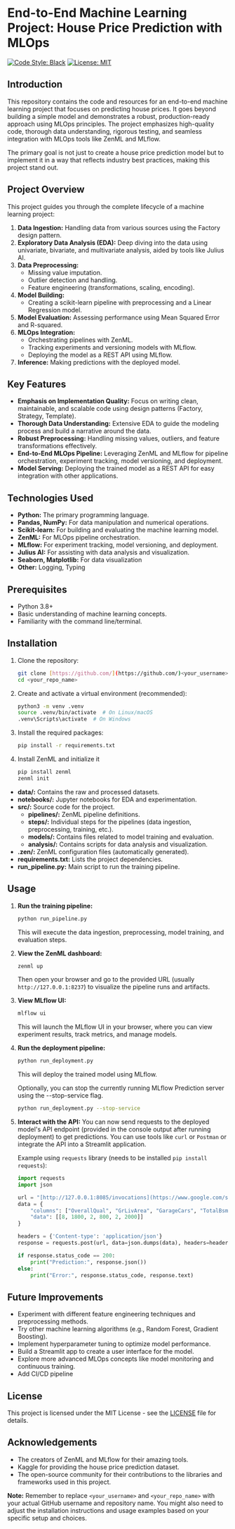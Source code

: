 # End-to-End Machine Learning Project: House Price Prediction with MLOps

[![Code Style: Black](https://img.shields.io/badge/code%20style-black-000000.svg)](https://github.com/psf/black)
[![License: MIT](https://img.shields.io/badge/License-MIT-yellow.svg)](https://opensource.org/licenses/MIT)

## Introduction

This repository contains the code and resources for an end-to-end machine learning project that focuses on predicting house prices. It goes beyond building a simple model and demonstrates a robust, production-ready approach using MLOps principles. The project emphasizes high-quality code, thorough data understanding, rigorous testing, and seamless integration with MLOps tools like ZenML and MLflow.

The primary goal is not just to create a house price prediction model but to implement it in a way that reflects industry best practices, making this project stand out.

## Project Overview

This project guides you through the complete lifecycle of a machine learning project:

1.  **Data Ingestion:** Handling data from various sources using the Factory design pattern.
2.  **Exploratory Data Analysis (EDA):** Deep diving into the data using univariate, bivariate, and multivariate analysis, aided by tools like Julius AI.
3.  **Data Preprocessing:**
    *   Missing value imputation.
    *   Outlier detection and handling.
    *   Feature engineering (transformations, scaling, encoding).
4.  **Model Building:**
    *   Creating a scikit-learn pipeline with preprocessing and a Linear Regression model.
5.  **Model Evaluation:** Assessing performance using Mean Squared Error and R-squared.
6.  **MLOps Integration:**
    *   Orchestrating pipelines with ZenML.
    *   Tracking experiments and versioning models with MLflow.
    *   Deploying the model as a REST API using MLflow.
7.  **Inference:** Making predictions with the deployed model.

## Key Features

*   **Emphasis on Implementation Quality:** Focus on writing clean, maintainable, and scalable code using design patterns (Factory, Strategy, Template).
*   **Thorough Data Understanding:** Extensive EDA to guide the modeling process and build a narrative around the data.
*   **Robust Preprocessing:** Handling missing values, outliers, and feature transformations effectively.
*   **End-to-End MLOps Pipeline:** Leveraging ZenML and MLflow for pipeline orchestration, experiment tracking, model versioning, and deployment.
*   **Model Serving:** Deploying the trained model as a REST API for easy integration with other applications.

## Technologies Used

*   **Python:** The primary programming language.
*   **Pandas, NumPy:** For data manipulation and numerical operations.
*   **Scikit-learn:** For building and evaluating the machine learning model.
*   **ZenML:** For MLOps pipeline orchestration.
*   **MLflow:** For experiment tracking, model versioning, and deployment.
*   **Julius AI:** For assisting with data analysis and visualization.
*   **Seaborn, Matplotlib:** For data visualization
*   **Other:** Logging, Typing

## Prerequisites

*   Python 3.8+
*   Basic understanding of machine learning concepts.
*   Familiarity with the command line/terminal.

## Installation

1.  Clone the repository:

    ```bash
    git clone [https://github.com/](https://github.com/)<your_username>/<your_repo_name>.git
    cd <your_repo_name>
    ```
2.  Create and activate a virtual environment (recommended):

    ```bash
    python3 -m venv .venv
    source .venv/bin/activate  # On Linux/macOS
    .venv\Scripts\activate  # On Windows
    ```
3.  Install the required packages:

    ```bash
    pip install -r requirements.txt
    ```
4.  Install ZenML and initialize it

    ```bash
    pip install zenml
    zenml init
    ```



*   **data/:** Contains the raw and processed datasets.
*   **notebooks/:** Jupyter notebooks for EDA and experimentation.
*   **src/:** Source code for the project.
    *   **pipelines/:**  ZenML pipeline definitions.
    *   **steps/:** Individual steps for the pipelines (data ingestion, preprocessing, training, etc.).
    *   **models/:** Contains files related to model training and evaluation.
    *   **analysis/:** Contains scripts for data analysis and visualization.
*   **.zen/:** ZenML configuration files (automatically generated).
*   **requirements.txt:** Lists the project dependencies.
*   **run_pipeline.py:** Main script to run the training pipeline.

## Usage

1.  **Run the training pipeline:**

    ```bash
    python run_pipeline.py
    ```

    This will execute the data ingestion, preprocessing, model training, and evaluation steps.
2.  **View the ZenML dashboard:**

    ```bash
    zenml up
    ```

    Then open your browser and go to the provided URL (usually `http://127.0.0.1:8237`) to visualize the pipeline runs and artifacts.
3.  **View MLflow UI:**

    ```bash
    mlflow ui
    ```

    This will launch the MLflow UI in your browser, where you can view experiment results, track metrics, and manage models.
4.  **Run the deployment pipeline:**

    ```bash
    python run_deployment.py
    ```

    This will deploy the trained model using MLflow.

    Optionally, you can stop the currently running MLflow Prediction server using the --stop-service flag.

    ```bash
    python run_deployment.py --stop-service
    ```
5.  **Interact with the API:**
    You can now send requests to the deployed model's API endpoint (provided in the console output after running deployment) to get predictions. You can use tools like `curl` or `Postman` or integrate the API into a Streamlit application.

    Example using `requests` library (needs to be installed `pip install requests`):

    ```python
    import requests
    import json

    url = "[http://127.0.0.1:8085/invocations](https://www.google.com/search?q=http://127.0.0.1:8085/invocations)" # Replace with your model's URL
    data = {
        "columns": ["OverallQual", "GrLivArea", "GarageCars", "TotalBsmtSF", "FullBath", "YearBuilt"],
        "data": [[8, 1800, 2, 800, 2, 2000]]
    }

    headers = {'Content-type': 'application/json'}
    response = requests.post(url, data=json.dumps(data), headers=headers)

    if response.status_code == 200:
        print("Prediction:", response.json())
    else:
        print("Error:", response.status_code, response.text)
    ```

## Future Improvements

*   Experiment with different feature engineering techniques and preprocessing methods.
*   Try other machine learning algorithms (e.g., Random Forest, Gradient Boosting).
*   Implement hyperparameter tuning to optimize model performance.
*   Build a Streamlit app to create a user interface for the model.
*   Explore more advanced MLOps concepts like model monitoring and continuous training.
*   Add CI/CD pipeline

## License

This project is licensed under the MIT License - see the [LICENSE](LICENSE) file for details.

## Acknowledgements

*   The creators of ZenML and MLflow for their amazing tools.
*   Kaggle for providing the house price prediction dataset.
*   The open-source community for their contributions to the libraries and frameworks used in this project.

**Note:** Remember to replace `<your_username>` and `<your_repo_name>` with your actual GitHub username and repository name. You might also need to adjust the installation instructions and usage examples based on your specific setup and choices.
